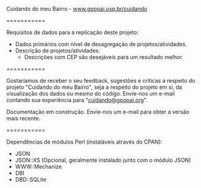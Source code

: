 Cuidando do meu Bairro - www.gpopai.usp.br/cuidando

===========

Requisitos de dados para a replicação deste projeto:
- Dados primários com nível de desagregação de projetos/atividades.
- Descrição de projetos/atividades.
  - Descrições com CEP são desejáveis para um resultado melhor.

===========

Gostaríamos de receber o seu feedback, sugestões e críticas a respeito do projeto "Cuidando do meu Bairro", seja a respeito do projeto em si, da visualização dos dados ou mesmo do código. Envie-nos um e-mail contando sua experiência para "cuidando@gpopai.org".

Documentação em construção. Envie-nos um e-mail para obter a versão mais recente.

===========

Dependências de módulos Perl (instaláveis através do CPAN):
- JSON
- JSON::XS (Opcional, geralmente instalado junto com o módulo JSON)
- WWW::Mechanize
- DBI
- DBD::SQLite